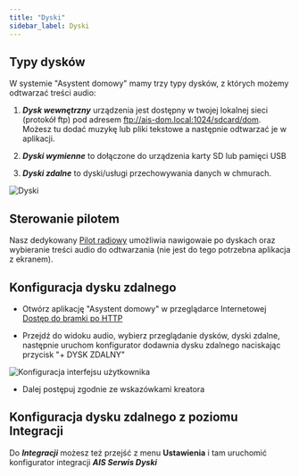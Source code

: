 ```yaml
---
title: "Dyski"
sidebar_label: Dyski
---
```


## Typy dysków

W systemie "Asystent domowy" mamy trzy typy dysków, z których możemy odtwarzać treści audio:

1. ***Dysk wewnętrzny*** urządzenia jest dostępny w twojej lokalnej sieci (protokół ftp) pod adresem ftp://ais-dom.local:1024/sdcard/dom. Możesz tu dodać muzykę lub pliki tekstowe a następnie odtwarzać je w aplikacji.


2. ***Dyski wymienne*** to dołączone do urządzenia karty SD lub pamięci USB


3. ***Dyski zdalne*** to dyski/usługi przechowywania danych w chmurach.

![Dyski](/AIS-docs/img/en/frontend/drives_all.png)

## Sterowanie pilotem

Nasz dedykowany [Pilot radiowy](/AIS-docs/docs/en/next/ais_remote_index.html) umożliwia nawigowaie po dyskach oraz wybieranie treści audio do odtwarzania (nie jest do tego potrzebna aplikacja z ekranem).


## Konfiguracja dysku zdalnego


* Otwórz aplikację "Asystent domowy" w przeglądarce Internetowej [Dostęp do bramki po HTTP](/AIS-docs/docs/en/ais_bramka_remote_http)

* Przejdź do widoku audio, wybierz przeglądanie dysków, dyski zdalne, następnie uruchom konfigurator dodawnia dysku zdalnego naciskając przycisk "+ DYSK ZDALNY"

![Konfiguracja interfejsu użytkownika](/AIS-docs/img/en/frontend/add_new_remote_drive.png)

* Dalej postępuj zgodnie ze wskazówkami kreatora


## Konfiguracja dysku zdalnego z poziomu Integracji

Do ***Integracji*** możesz też przejść z menu **Ustawienia** i tam uruchomić konfigurator integracji ***AIS Serwis Dyski***
